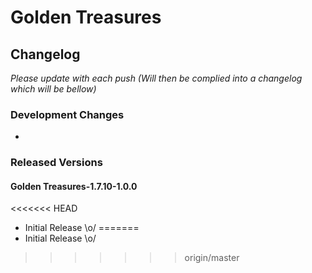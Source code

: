# Golden Treasures
## Changelog

*Please update with each push (Will then be complied into a changelog which will be bellow)*

### Development Changes

*

### Released Versions
#### Golden Treasures-1.7.10-1.0.0

<<<<<<< HEAD
* Initial Release \o/
=======
* Initial Release \o/
>>>>>>> origin/master
